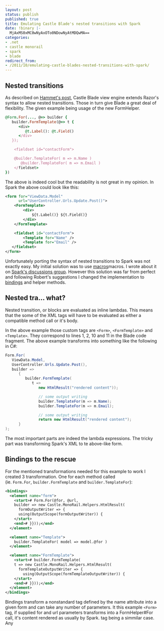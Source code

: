 ```yaml
---
layout: post
status: publish
published: true
title: Emulating Castle Blade's nested transitions with Spark
date: !binary |-
  MjAxMS0xMC0wNyAxOTo0NDowNyAtMDQwMA==
categories:
- .net
- castle monorail
- spark
- blade
redirect_from:
- /2011/10/emulating-castle-blades-nested-transitions-with-spark/
---
```


## Nested transitions

As described on [Hammet's post](http://hammett.castleproject.org/index.php/category/castle/monorail/), Castle Blade view 
engine extends Razor's syntax to allow nested transitions. Those in turn give Blade a great deal of flexibility. The 
given example being usage of the new FormHelper.

<!--more-->

``` ruby
@Form.For(..., @=> builder {
   builder.FormTemplate(@=> t {
      <div>
         @t.Label(): @t.Field()
      </div>
   });

    <fieldset id="contactForm">

    @builder.TemplateFor( m => m.Name )
       @builder.TemplateFor( m => m.Email )
    </fieldset>
})
```

The above is indeed cool but the readability is not great in my opinion. In Spark the above could look like this:

``` xml
<form for="ViewData.Model"
      url="UserController.Urls.Update.Post()">
    <FormTemplate>
        <div>
            ${t.Label()} ${t.Field()}
        </div>
    </FormTemplate>

    <fieldset id="contactForm">
        <Template for="Name" />
        <Template for="Email" />
   </fieldset>
</form>
```

Unfortunately porting the syntax of nested transitions to Spark was not exactly easy. My initial solution was to use
[macros][spark-macro]macros. I wrote about it on [Spark's discussions group][group]. However this solution was far from
perfect and following Robert's suggestions I changed the implementation to [bindings][bindings] and helper methods.

## Nested tra... what?

Nested transition, or blocks are evaluated as inline lambdas. This means that the some of the XML tags will have to be
evaluated as either a compatible method call or it's body.

In the above example those custom tags are `<Form>`, `<FormTemplate>` and `<Template>`. They correspond to lines 1, 2,
10 and 11 in the Blade code fragment. The above example transforms into something like the following in C#:

``` c#
Form.For(
   ViewData.Model,
   UserController.Urls.Update.Post(),
   builder =>
      {
         builder.FormTemplate(
            t =>
               new HtmlResult("rendered content"));

               // some output writing
               builder.TemplateFor(m => m.Name);
               builder.TemplateFor(m => m.Email);

               // some output writing
               return new HtmlResult("rendered content");
      }
);
```

The most important parts are indeed the lambda expressions. The tricky part was transforming Spark's XML to te above-like
form.

## Bindings to the rescue

For the mentioned transformations needed for this example to work I created 3 transformation. One for each method called \
(ie. `Form.For`, `builder.FormTemplate` and `builder.TemplateFor`):

``` xml
<bindings>
  <element name="form">
    <start># Form.For(@for, @url,
    builder => new Castle.MonoRail.Helpers.HtmlResult(
      formOutputWriter => {
      using(OutputScope(formOutputWriter)) {
    </start>
    <end># }}));</end>
  </element>

  <element name="Template">
    builder.TemplateFor( model => model.@for )
  </element>

  <element name="FormTemplate">
    <start># builder.FormTemplate(
    t => new Castle.MonoRail.Helpers.HtmlResult(
      formTemplateOutputWriter => {
        using(OutputScope(formTemplateOutputWriter)) {
    </start>
    <end># }}));</end>
  </element>
</bindings>
```

Bindings transform a nonstandard tag defined by the name attribute into a given form and can take any number of
parameters. It this example `<Form>` tag, if supplied for and url parameters transforms into a FormHelper#For call, it's
content rendered as usually by Spark. <FormTemplate> tag being a simmilar case. Any <Template> tag transforms into a
simple GenFormBuilder#TemplateFor call without body, but requires a 'for' parameter, which is the current model's property.

## Other uses

I would assume that those nested transitions will be heavily used in Blade and thus the above method could be used
heavily when working with the new Monorail's lambda API.

Because of that these and other bindings are stored in an embedded resource and I have created custom IBindingProvider
decorated class, which will combine them with any custom user bindings. This class can be found
[here](https://github.com/ploosqva/Castle.MonoRail3/blob/master/src/Castle.MonoRail.ViewEngines.Spark/Castle.Monorail.ViewEngines.Spark/Bindings/MR3BindingProvider.cs).

[spark-macro]: http://sparkviewengine.com/documentation/expressions#DeclaringMacros
[group]: https://groups.google.com/forum/#!topic/spark-dev/-5yRXd2DPIQ
[bindings]: http://sparkviewengine.com/documentation/bindings